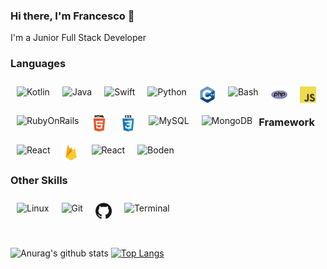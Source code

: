 ### Hi there, I'm Francesco 👋

I'm a Junior Full Stack Developer

### Languages
<div align="center">
  <img align="left" style="margin: 10px" alt="Kotlin" height="26px" src="https://cdn.icon-icons.com/icons2/2107/PNG/512/file_type_kotlin_icon_130487.png">
  <img align="left" style="margin: 10px" alt="Java" height="26px" src="https://cdn.icon-icons.com/icons2/2415/PNG/512/java_original_logo_icon_146458.png">
  <img align="left" style="margin: 10px" alt="Swift" height="26px" src="https://cdn.icon-icons.com/icons2/2107/PNG/512/file_type_swift_icon_130135.png">
  <img align="left" style="margin: 10px" alt="Python" height="26px" src="https://cdn.icon-icons.com/icons2/112/PNG/128/python_18894.png">
  <img align="left" style="margin: 10px" alt="Cpp" height="26px" src="https://raw.githubusercontent.com/github/explore/80688e429a7d4ef2fca1e82350fe8e3517d3494d/topics/cpp/cpp.png">
  <img align="left" style="margin: 10px" alt="Bash" height="26px" src="https://cdn.icon-icons.com/icons2/2699/PNG/512/gnu_bash_logo_icon_170079.png">
  <img align="left" style="margin: 10px" alt="PHP" height="26px" src="https://raw.githubusercontent.com/github/explore/80688e429a7d4ef2fca1e82350fe8e3517d3494d/topics/php/php.png">
  <img align="left" style="margin: 10px" alt="JavaScript" height="26px" src="https://raw.githubusercontent.com/github/explore/80688e429a7d4ef2fca1e82350fe8e3517d3494d/topics/javascript/javascript.png">
    <img align="left" style="margin: 10px" alt="RubyOnRails" height="26px" src="https://cdn.icon-icons.com/icons2/2415/PNG/512/rails_plain_wordmark_logo_icon_146377.png">
  <img align="left" style="margin: 10px" alt="HTML5" height="26px" src="https://raw.githubusercontent.com/github/explore/80688e429a7d4ef2fca1e82350fe8e3517d3494d/topics/html/html.png">
  <img align="left" style="margin: 10px" alt="CSS3" height="26px" src="https://raw.githubusercontent.com/github/explore/80688e429a7d4ef2fca1e82350fe8e3517d3494d/topics/css/css.png">
  <img align="left" style="margin: 10px" alt="MySQL" height="26px" src="https://cdn.icon-icons.com/icons2/1381/PNG/128/mysqlworkbench_93532.png">
  <img align="left" style="margin: 10px" alt="MongoDB" height="26px" src="https://cdn.icon-icons.com/icons2/2415/PNG/512/mongodb_original_logo_icon_146424.png">
  <br><br>
</div>

### Framework
<div align="center">
  <img align="left" style="margin: 10px" alt="React" height="26px" src="https://cdn.icon-icons.com/icons2/2415/PNG/512/react_original_logo_icon_146374.png">
  <img align="left" style="margin: 10px" alt="Firebase" height="26px" src="https://raw.githubusercontent.com/github/explore/80688e429a7d4ef2fca1e82350fe8e3517d3494d/topics/firebase/firebase.png">
  <img align="left" style="margin: 10px" alt="React" height="26px" src="https://cdn.icon-icons.com/icons2/2415/PNG/512/bootstrap_plain_logo_icon_146619.png">
  <img align="left" style="margin: 10px" alt="Boden" height="26px" src="https://drive.google.com/uc?export=view&id=1B1zorQAQk0qiQZEQ_lbioRp36zLbZdrJ">
  <br><br>
</div>

### Other Skills
<div align="center">
  <img align="left" style="margin: 10px" alt="Linux" height="26px" src="https://cdn.icon-icons.com/icons2/195/PNG/256/OS_Linux_23399.png">
  <img align="left" style="margin: 10px" alt="Git" height="26px" src="https://cdn.icon-icons.com/icons2/2415/PNG/128/git_plain_logo_icon_146507.png">
  <img align="left" style="margin: 10px" alt="GitHub" height="26px" src="https://raw.githubusercontent.com/github/explore/78df643247d429f6cc873026c0622819ad797942/topics/github/github.png">
  <img align="left" style="margin: 10px" alt="Terminal" height="26px" src="https://cdn.icon-icons.com/icons2/2367/PNG/512/terminal_shell_icon_143501.png">
  <br><br><br><br>
</div>

![Anurag's github stats](https://github-readme-stats.vercel.app/api?username=fctaddia&show_icons=true&theme=default&hide=prs&include_all_commits=true)
[![Top Langs](https://github-readme-stats.vercel.app/api/top-langs/?username=fctaddia&layout=compact&theme=default&hide=netlogo,css&langs_count=7)](https://github.com/anuraghazra/github-readme-stats)

